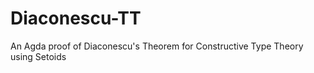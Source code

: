 Diaconescu-TT
=============

An Agda proof of Diaconescu's Theorem for Constructive Type Theory using Setoids
